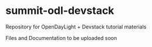 # summit-odl-devstack
Repository for OpenDayLight + Devstack tutorial materials

Files and Documentation to be uploaded soon
